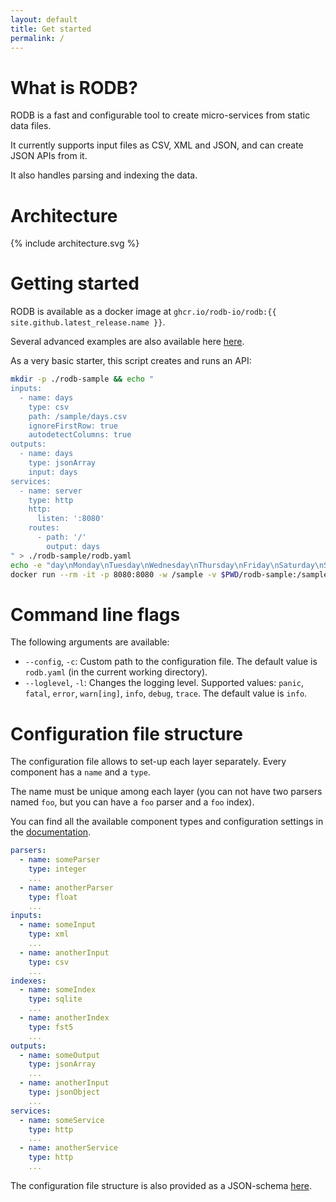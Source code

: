 ```yaml
---
layout: default
title: Get started
permalink: /
---
```


# What is RODB?

RODB is a fast and configurable tool to create micro-services from static data files.

It currently supports input files as CSV, XML and JSON, and can create JSON APIs from it.

It also handles parsing and indexing the data.

# Architecture

{% include architecture.svg %}

# Getting started

RODB is available as a docker image at `ghcr.io/rodb-io/rodb:{{ site.github.latest_release.name }}`.

Several advanced examples are also available here [here](/examples/countries).

As a very basic starter, this script creates and runs an API:

```bash
mkdir -p ./rodb-sample && echo "
inputs:
  - name: days
    type: csv
    path: /sample/days.csv
    ignoreFirstRow: true
    autodetectColumns: true
outputs:
  - name: days
    type: jsonArray
    input: days
services:
  - name: server
    type: http
    http:
      listen: ':8080'
    routes:
      - path: '/'
        output: days
" > ./rodb-sample/rodb.yaml
echo -e "day\nMonday\nTuesday\nWednesday\nThursday\nFriday\nSaturday\nSunday" > ./rodb-sample/days.csv
docker run --rm -it -p 8080:8080 -w /sample -v $PWD/rodb-sample:/sample ghcr.io/rodb-io/rodb:{{ site.github.latest_release.name }}
```

# Command line flags

The following arguments are available:
- `--config`, `-c`: Custom path to the configuration file. The default value is `rodb.yaml` (in the current working directory).
- `--loglevel`, `-l`: Changes the logging level. Supported values: `panic`, `fatal`, `error`, `warn[ing]`, `info`, `debug`, `trace`. The default value is `info`.

# Configuration file structure

The configuration file allows to set-up each layer separately.
Every component has a `name` and a `type`.

The name must be unique among each layer (you can not have two parsers named `foo`, but you can have a `foo` parser and a `foo` index).

You can find all the available component types and configuration settings in the [documentation](/configuration/inputs).

```yaml
parsers:
  - name: someParser
    type: integer
    ...
  - name: anotherParser
    type: float
    ...
inputs:
  - name: someInput
    type: xml
    ...
  - name: anotherInput
    type: csv
    ...
indexes:
  - name: someIndex
    type: sqlite
    ...
  - name: anotherIndex
    type: fst5
    ...
outputs:
  - name: someOutput
    type: jsonArray
    ...
  - name: anotherInput
    type: jsonObject
    ...
services:
  - name: someService
    type: http
    ...
  - name: anotherService
    type: http
    ...
```

The configuration file structure is also provided as a JSON-schema [here](https://github.com/rodb-io/rodb/blob/master/docs/schema/config.yaml).
